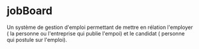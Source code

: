# jobBoard
Un système de gestion d'emploi permettant de mettre en rélation l'employer ( la personne ou l'entreprise qui publie l'empoi) et le candidat ( personne qui postule sur l'emploi).
